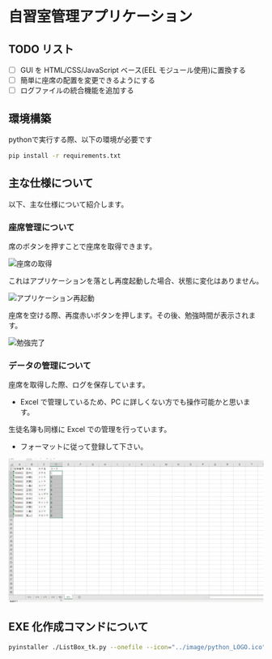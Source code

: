 # 自習室管理アプリケーション

## TODO リスト

* [ ] GUI を HTML/CSS/JavaScript ベース(EEL モジュール使用)に置換する
* [ ] 簡単に座席の配置を変更できるようにする
* [ ] ログファイルの統合機能を追加する

## 環境構築

pythonで実行する際、以下の環境が必要です

```sh
pip install -r requirements.txt
```

## 主な仕様について

以下、主な仕様について紹介します。

### 座席管理について

席のボタンを押すことで座席を取得できます。

![座席の取得](./gif/座席管理1.gif)

これはアプリケーションを落とし再度起動した場合、状態に変化はありません。

![アプリケーション再起動](./gif/座席管理2.gif)

座席を空ける際、再度赤いボタンを押します。その後、勉強時間が表示されます。

![勉強完了](./gif/座席管理4.gif)

### データの管理について

座席を取得した際、ログを保存しています。

* Excel で管理しているため、PC に詳しくない方でも操作可能かと思います。

生徒名簿も同様に Excel での管理を行っています。

* フォーマットに従って登録して下さい。

![生徒名簿の管理](./gif/座席管理3.gif)

## EXE 化作成コマンドについて

```bash
pyinstaller ./ListBox_tk.py --onefile --icon="../image/python_LOGO.ico" --noconsole --name="SeatManage" --hidden-import="openpyxl,pkg_resources.py2_warn,importlib"
```
